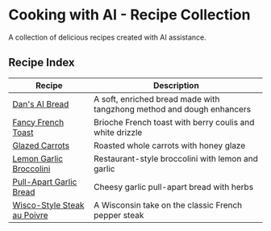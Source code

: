 # Cooking with AI - Recipe Collection

A collection of delicious recipes created with AI assistance.

## Recipe Index

| Recipe | Description |
|--------|-------------|
| [Dan's AI Bread](dans-ai-bread.md) | A soft, enriched bread made with tangzhong method and dough enhancers |
| [Fancy French Toast](fancy-french-toast.md) | Brioche French toast with berry coulis and white drizzle |
| [Glazed Carrots](glazed-carrots.md) | Roasted whole carrots with honey glaze |
| [Lemon Garlic Broccolini](lemon-brocolini.md) | Restaurant-style broccolini with lemon and garlic |
| [Pull-Apart Garlic Bread](pull-apart-garlic-bread.md) | Cheesy garlic pull-apart bread with herbs |
| [Wisco-Style Steak au Poivre](wisco-style-steak-au-poivre.md) | A Wisconsin take on the classic French pepper steak |
